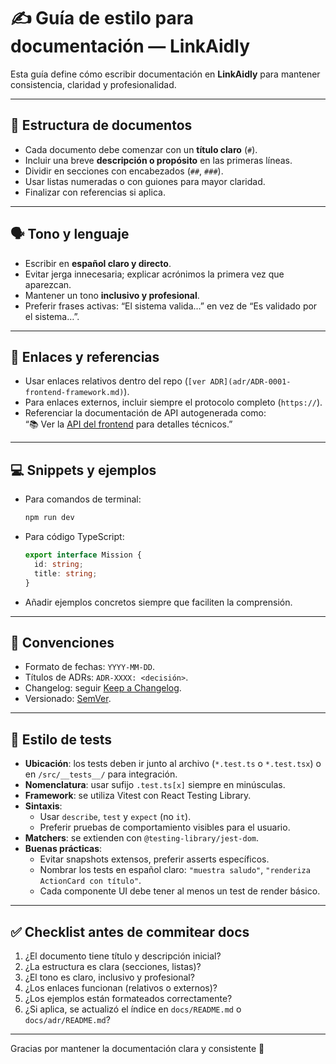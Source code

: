 # ✍️ Guía de estilo para documentación — LinkAidly

Esta guía define cómo escribir documentación en **LinkAidly** para mantener consistencia, claridad y profesionalidad.

---

## 📂 Estructura de documentos
- Cada documento debe comenzar con un **título claro** (`#`).
- Incluir una breve **descripción o propósito** en las primeras líneas.
- Dividir en secciones con encabezados (`##`, `###`).
- Usar listas numeradas o con guiones para mayor claridad.
- Finalizar con referencias si aplica.

---

## 🗣️ Tono y lenguaje
- Escribir en **español claro y directo**.
- Evitar jerga innecesaria; explicar acrónimos la primera vez que aparezcan.
- Mantener un tono **inclusivo y profesional**.
- Preferir frases activas: “El sistema valida…” en vez de “Es validado por el sistema…”.

---

## 🔗 Enlaces y referencias
- Usar enlaces relativos dentro del repo (`[ver ADR](adr/ADR-0001-frontend-framework.md)`).
- Para enlaces externos, incluir siempre el protocolo completo (`https://`).
- Referenciar la documentación de API autogenerada como:  
  “📚 Ver la [API del frontend](../web/docs/api/) para detalles técnicos.”

---

## 💻 Snippets y ejemplos
- Para comandos de terminal:
  ```bash
  npm run dev
  ```
- Para código TypeScript:
  ```ts
  export interface Mission {
    id: string;
    title: string;
  }
  ```
- Añadir ejemplos concretos siempre que faciliten la comprensión.

---

## 📝 Convenciones
- Formato de fechas: `YYYY-MM-DD`.
- Títulos de ADRs: `ADR-XXXX: <decisión>`.
- Changelog: seguir [Keep a Changelog](https://keepachangelog.com/es-ES/1.0.0/).
- Versionado: [SemVer](https://semver.org/lang/es/).

---

## 🧪 Estilo de tests
- **Ubicación**: los tests deben ir junto al archivo (`*.test.ts` o `*.test.tsx`) o en `/src/__tests__/` para integración.
- **Nomenclatura**: usar sufijo `.test.ts[x]` siempre en minúsculas.
- **Framework**: se utiliza Vitest con React Testing Library.
- **Sintaxis**:
  - Usar `describe`, `test` y `expect` (no `it`).
  - Preferir pruebas de comportamiento visibles para el usuario.
- **Matchers**: se extienden con `@testing-library/jest-dom`.
- **Buenas prácticas**:
  - Evitar snapshots extensos, preferir asserts específicos.
  - Nombrar los tests en español claro: `"muestra saludo"`, `"renderiza ActionCard con título"`.
  - Cada componente UI debe tener al menos un test de render básico.

---

## ✅ Checklist antes de commitear docs
1. ¿El documento tiene título y descripción inicial?
2. ¿La estructura es clara (secciones, listas)?
3. ¿El tono es claro, inclusivo y profesional?
4. ¿Los enlaces funcionan (relativos o externos)?
5. ¿Los ejemplos están formateados correctamente?
6. ¿Si aplica, se actualizó el índice en `docs/README.md` o `docs/adr/README.md`?

---

Gracias por mantener la documentación clara y consistente 🌿